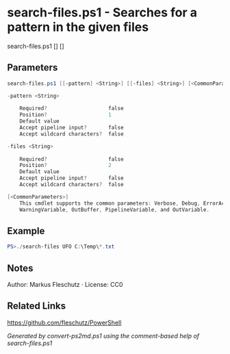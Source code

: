 # search-files.ps1 - Searches for a pattern in the given files

search-files.ps1 [<pattern>] [<files>]

## Parameters
```powershell
search-files.ps1 [[-pattern] <String>] [[-files] <String>] [<CommonParameters>]

-pattern <String>
    
    Required?                    false
    Position?                    1
    Default value                
    Accept pipeline input?       false
    Accept wildcard characters?  false

-files <String>
    
    Required?                    false
    Position?                    2
    Default value                
    Accept pipeline input?       false
    Accept wildcard characters?  false

[<CommonParameters>]
    This cmdlet supports the common parameters: Verbose, Debug, ErrorAction, ErrorVariable, WarningAction, 
    WarningVariable, OutBuffer, PipelineVariable, and OutVariable.
```

## Example
```powershell
PS>./search-files UFO C:\Temp\*.txt
```


## Notes
Author: Markus Fleschutz · License: CC0

## Related Links
https://github.com/fleschutz/PowerShell

*Generated by convert-ps2md.ps1 using the comment-based help of search-files.ps1*
